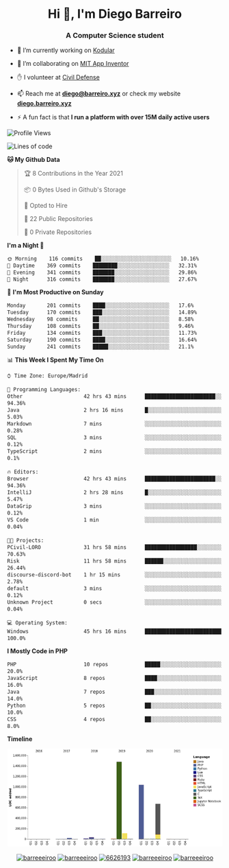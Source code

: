 <h1 align="center">Hi 👋, I'm Diego Barreiro</h1>
<h3 align="center">A Computer Science student</h3>

- 🔭 I’m currently working on [Kodular](https://www.kodular.io)

- 👯 I’m collaborating on [MIT App Inventor](https://github.com/mit-cml/appinventor-sources)

- ✋ I volunteer at [Civil Defense](https://proteccioncivil.sdc.gal)

- 📫 Reach me at **diego@barreiro.xyz** or check my website **[diego.barreiro.xyz](https://diego.barreiro.xyz)**

- ⚡ A fun fact is that **I run a platform with over 15M daily active users**

<!--START_SECTION:waka-->
![Profile Views](http://img.shields.io/badge/Profile%20Views-3-blue)

![Lines of code](https://img.shields.io/badge/From%20Hello%20World%20I%27ve%20Written-3.4%20million%20lines%20of%20code-blue)

**🐱 My Github Data** 

> 🏆 8 Contributions in the Year 2021
 > 
> 📦 0 Bytes Used in Github's Storage 
 > 
> 💼 Opted to Hire
 > 
> 📜 22 Public Repositories 
 > 
> 🔑 0 Private Repositories  
 > 
**I'm a Night 🦉** 

```text
🌞 Morning    116 commits    ██░░░░░░░░░░░░░░░░░░░░░░░   10.16% 
🌆 Daytime    369 commits    ████████░░░░░░░░░░░░░░░░░   32.31% 
🌃 Evening    341 commits    ███████░░░░░░░░░░░░░░░░░░   29.86% 
🌙 Night      316 commits    ███████░░░░░░░░░░░░░░░░░░   27.67%

```
📅 **I'm Most Productive on Sunday** 

```text
Monday       201 commits    ████░░░░░░░░░░░░░░░░░░░░░   17.6% 
Tuesday      170 commits    ███░░░░░░░░░░░░░░░░░░░░░░   14.89% 
Wednesday    98 commits     ██░░░░░░░░░░░░░░░░░░░░░░░   8.58% 
Thursday     108 commits    ██░░░░░░░░░░░░░░░░░░░░░░░   9.46% 
Friday       134 commits    ███░░░░░░░░░░░░░░░░░░░░░░   11.73% 
Saturday     190 commits    ████░░░░░░░░░░░░░░░░░░░░░   16.64% 
Sunday       241 commits    █████░░░░░░░░░░░░░░░░░░░░   21.1%

```


📊 **This Week I Spent My Time On** 

```text
⌚︎ Time Zone: Europe/Madrid

💬 Programming Languages: 
Other                    42 hrs 43 mins      ███████████████████████░░   94.36% 
Java                     2 hrs 16 mins       █░░░░░░░░░░░░░░░░░░░░░░░░   5.03% 
Markdown                 7 mins              ░░░░░░░░░░░░░░░░░░░░░░░░░   0.28% 
SQL                      3 mins              ░░░░░░░░░░░░░░░░░░░░░░░░░   0.12% 
TypeScript               2 mins              ░░░░░░░░░░░░░░░░░░░░░░░░░   0.1%

🔥 Editors: 
Browser                  42 hrs 43 mins      ███████████████████████░░   94.36% 
IntelliJ                 2 hrs 28 mins       █░░░░░░░░░░░░░░░░░░░░░░░░   5.47% 
DataGrip                 3 mins              ░░░░░░░░░░░░░░░░░░░░░░░░░   0.12% 
VS Code                  1 min               ░░░░░░░░░░░░░░░░░░░░░░░░░   0.04%

🐱‍💻 Projects: 
PCivil-LORO              31 hrs 58 mins      █████████████████░░░░░░░░   70.63% 
Risk                     11 hrs 58 mins      ██████░░░░░░░░░░░░░░░░░░░   26.44% 
discourse-discord-bot    1 hr 15 mins        ░░░░░░░░░░░░░░░░░░░░░░░░░   2.78% 
default                  3 mins              ░░░░░░░░░░░░░░░░░░░░░░░░░   0.12% 
Unknown Project          0 secs              ░░░░░░░░░░░░░░░░░░░░░░░░░   0.04%

💻 Operating System: 
Windows                  45 hrs 16 mins      █████████████████████████   100.0%

```

**I Mostly Code in PHP** 

```text
PHP                      10 repos            █████░░░░░░░░░░░░░░░░░░░░   20.0% 
JavaScript               8 repos             ████░░░░░░░░░░░░░░░░░░░░░   16.0% 
Java                     7 repos             ███░░░░░░░░░░░░░░░░░░░░░░   14.0% 
Python                   5 repos             ██░░░░░░░░░░░░░░░░░░░░░░░   10.0% 
CSS                      4 repos             ██░░░░░░░░░░░░░░░░░░░░░░░   8.0%

```


**Timeline**

![Chart not found](https://raw.githubusercontent.com/barreeeiroo/barreeeiroo/master/charts/bar_graph.png) 


<!--END_SECTION:waka-->

<p align="center">
<a href="https://twitter.com/barreeeiroo" target="blank"><img align="center" src="https://cdn.jsdelivr.net/npm/simple-icons@3.0.1/icons/twitter.svg" alt="barreeeiroo" height="20" width="20" /></a>
<a href="https://linkedin.com/in/barreeeiroo" target="blank"><img align="center" src="https://cdn.jsdelivr.net/npm/simple-icons@3.0.1/icons/linkedin.svg" alt="barreeeiroo" height="20" width="20" /></a>
<a href="https://stackoverflow.com/users/6626193" target="blank"><img align="center" src="https://cdn.jsdelivr.net/npm/simple-icons@3.0.1/icons/stackoverflow.svg" alt="6626193" height="20" width="20" /></a>
<a href="https://fb.com/barreeeiroo" target="blank"><img align="center" src="https://cdn.jsdelivr.net/npm/simple-icons@3.0.1/icons/facebook.svg" alt="barreeeiroo" height="20" width="20" /></a>
<a href="https://instagram.com/barreeeiroo" target="blank"><img align="center" src="https://cdn.jsdelivr.net/npm/simple-icons@3.0.1/icons/instagram.svg" alt="barreeeiroo" height="20" width="20" /></a>
</p>
